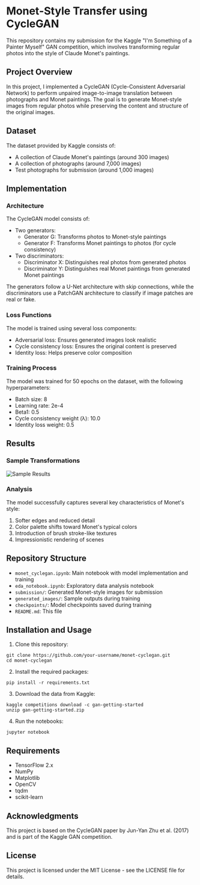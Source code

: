 # Monet-Style Transfer using CycleGAN

This repository contains my submission for the Kaggle "I'm Something of a Painter Myself" GAN competition, which involves transforming regular photos into the style of Claude Monet's paintings.

## Project Overview

In this project, I implemented a CycleGAN (Cycle-Consistent Adversarial Network) to perform unpaired image-to-image translation between photographs and Monet paintings. The goal is to generate Monet-style images from regular photos while preserving the content and structure of the original images.

## Dataset

The dataset provided by Kaggle consists of:
- A collection of Claude Monet's paintings (around 300 images)
- A collection of photographs (around 7,000 images)
- Test photographs for submission (around 1,000 images)

## Implementation

### Architecture

The CycleGAN model consists of:
- Two generators:
  - Generator G: Transforms photos to Monet-style paintings
  - Generator F: Transforms Monet paintings to photos (for cycle consistency)
- Two discriminators:
  - Discriminator X: Distinguishes real photos from generated photos
  - Discriminator Y: Distinguishes real Monet paintings from generated Monet paintings

The generators follow a U-Net architecture with skip connections, while the discriminators use a PatchGAN architecture to classify if image patches are real or fake.

### Loss Functions

The model is trained using several loss components:
- Adversarial loss: Ensures generated images look realistic
- Cycle consistency loss: Ensures the original content is preserved
- Identity loss: Helps preserve color composition

### Training Process

The model was trained for 50 epochs on the dataset, with the following hyperparameters:
- Batch size: 8
- Learning rate: 2e-4
- Beta1: 0.5
- Cycle consistency weight (λ): 10.0
- Identity loss weight: 0.5

## Results

### Sample Transformations

![Sample Results](test_comparison.png)

### Analysis

The model successfully captures several key characteristics of Monet's style:
1. Softer edges and reduced detail
2. Color palette shifts toward Monet's typical colors
3. Introduction of brush stroke-like textures
4. Impressionistic rendering of scenes




## Repository Structure

- `monet_cyclegan.ipynb`: Main notebook with model implementation and training
- `eda_notebook.ipynb`: Exploratory data analysis notebook
- `submission/`: Generated Monet-style images for submission
- `generated_images/`: Sample outputs during training
- `checkpoints/`: Model checkpoints saved during training
- `README.md`: This file

## Installation and Usage

1. Clone this repository:
```
git clone https://github.com/your-username/monet-cyclegan.git
cd monet-cyclegan
```

2. Install the required packages:
```
pip install -r requirements.txt
```

3. Download the data from Kaggle:
```
kaggle competitions download -c gan-getting-started
unzip gan-getting-started.zip
```

4. Run the notebooks:
```
jupyter notebook
```

## Requirements

- TensorFlow 2.x
- NumPy
- Matplotlib
- OpenCV
- tqdm
- scikit-learn

## Acknowledgments

This project is based on the CycleGAN paper by Jun-Yan Zhu et al. (2017) and is part of the Kaggle GAN competition.

## License

This project is licensed under the MIT License - see the LICENSE file for details.
